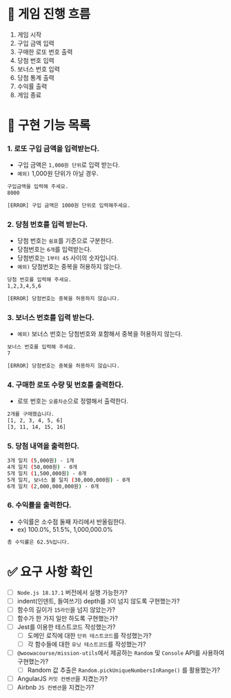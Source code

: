 # 📝 게임 진행 흐름

1. 게임 시작
2. 구입 금액 입력
3. 구매한 로또 번호 출력
4. 당첨 번호 입력
5. 보너스 번호 입력
6. 당첨 통계 출력
7. 수익률 출력
8. 게임 종료

# 📌 구현 기능 목록

### 1. 로또 구입 금액을 입력받는다.

- 구입 금액은 `1,000원 단위`로 입력 받는다.
- `예외)` 1,000원 단위가 아닐 경우.

```bash
구입금액을 입력해 주세요.
8000

[ERROR] 구입 금액은 1000원 단위로 입력해주세요.
```

### 2. 당첨 번호를 입력 받는다.

- 당첨 번호는 `쉼표`를 기준으로 구분한다.
- 당첨번호는 `6개`를 입력받는다.
- 당첨번호는 `1부터 45` 사이의 숫자입니다.
- `예외)` 당첨번호는 중복을 허용하지 않는다.

```bash
당첨 번호를 입력해 주세요.
1,2,3,4,5,6

[ERROR] 당첨번호는 중복을 허용하지 않습니다.
```

### 3. 보너스 번호를 입력 받는다.

- `예외)` 보너스 번호는 당첨번호와 포함해서 중복을 허용하지 않는다.

```bash
보너스 번호를 입력해 주세요.
7

[ERROR] 당첨번호는 중복을 허용하지 않습니다.
```

### 4. 구매한 로또 수량 및 번호를 출력한다.

- 로또 번호는 `오름차순`으로 정렬해서 출력한다.

```bash
2개를 구매했습니다.
[1, 2, 3, 4, 5, 6]
[3, 11, 14, 15, 16]
```

### 5. 당첨 내역을 출력한다.

```bash
3개 일치 (5,000원) - 1개
4개 일치 (50,000원) - 0개
5개 일치 (1,500,000원) - 0개
5개 일치, 보너스 볼 일치 (30,000,000원) - 0개
6개 일치 (2,000,000,000원) - 0개
```

### 6. 수익률을 출력한다.

- 수익률은 소수점 둘째 자리에서 반올림한다.
- ex) 100.0%, 51.5%, 1,000,000.0%

```bash
총 수익률은 62.5%입니다.
```

# ✅ 요구 사항 확인

- [ ]  `Node.js 18.17.1` 버전에서 실행 가능한가?
- [ ]  indent(인덴트, 들여쓰기) depth를 `3`이 넘지 않도록 구현했는가?
- [ ]  함수의 길이가 `15라인`을 넘지 않았는가?
- [ ]  함수가 한 가지 일만 하도록 구현했는가?
- [ ]  Jest를 이용한 테스트코드 작성했는가?
    - [ ]  도메인 로직에 대한 `단위 테스트코드`를 작성했는가?
    - [ ]  각 함수들에 대한 `유닛 테스트코드`를 작성했는가?
- [ ]  `@woowacourse/mission-utils`에서 제공하는 `Random` 및 `Console` API를 사용하여 구현했는가?
    - [ ]  Random 값 추출은 `Random.pickUniqueNumbersInRange()` 를 활용했는가?
- [ ]  AngularJS `커밋 컨벤션`을 지켰는가?
- [ ]  Airbnb `JS 컨벤션`을 지켰는가?